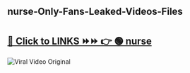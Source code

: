 
 ## nurse-Only-Fans-Leaked-Videos-Files

# <h2><a href="https://mediaupload.pro?nurse">🔗 Click to LINKS ⏩⏩ 👉 🟢 nurse </a></h2>

<a href="https://mediaupload.pro?nurse" rel="nofollow" data-target="animated-image.originalLink"><img src="https://i.ibb.co.com/xMMVF88/686577567.gif" alt="Viral Video Original" style="max-width: 100%; display: inline-block;" data-target="animated-image.originalImage"></a>